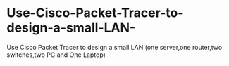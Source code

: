 # Use-Cisco-Packet-Tracer-to-design-a-small-LAN-
Use Cisco Packet Tracer to design a small LAN (one server,one router,two switches,two PC and One Laptop)
